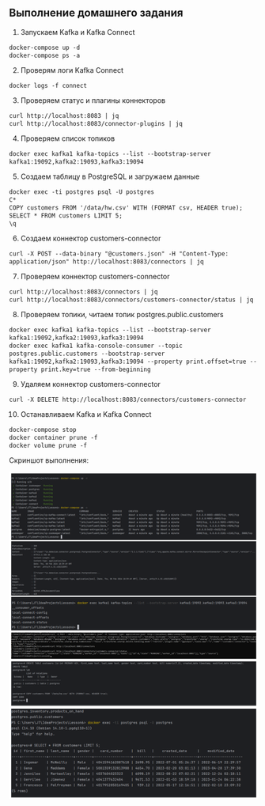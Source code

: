 ## Выполнение домашнего задания

1) Запускаем Kafka и Kafka Connect
```
docker-compose up -d
docker-compose ps -a
```

2) Проверям логи Kafka Connect
``` 
docker logs -f connect
```

3) Проверяем статус и плагины коннекторов
``` 
curl http://localhost:8083 | jq
curl http://localhost:8083/connector-plugins | jq
``` 

4) Проверяем список топиков
```
docker exec kafka1 kafka-topics --list --bootstrap-server kafka1:19092,kafka2:19093,kafka3:19094
```

5) Создаем таблицу в PostgreSQL и загружаем данные
```
docker exec -ti postgres psql -U postgres
C*
COPY customers FROM '/data/hw.csv' WITH (FORMAT csv, HEADER true);
SELECT * FROM customers LIMIT 5;
\q
```

6) Создаем коннектор customers-connector
```
curl -X POST --data-binary "@customers.json" -H "Content-Type: application/json" http://localhost:8083/connectors | jq
```

7) Проверяем коннектор customers-connector
```
curl http://localhost:8083/connectors | jq
curl http://localhost:8083/connectors/customers-connector/status | jq
```

8) Проверяем топики, читаем топик postgres.public.customers
``` 
docker exec kafka1 kafka-topics --list --bootstrap-server kafka1:19092,kafka2:19093,kafka3:19094
docker exec kafka1 kafka-console-consumer --topic postgres.public.customers --bootstrap-server kafka1:19092,kafka2:19093,kafka3:19094 --property print.offset=true --property print.key=true --from-beginning
```

9) Удаляем коннектор customers-connector
```
curl -X DELETE http://localhost:8083/connectors/customers-connector
```

10) Останавливаем Kafka и Kafka Connect
```
docker-compose stop
docker container prune -f
docker volume prune -f
```

Скриншот выполнения:

![Screen_hw_6.png](./Screen_hw_6.png)

